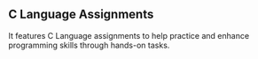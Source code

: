 ## C Language Assignments
It features C Language assignments to help practice and enhance programming skills through hands-on tasks.
